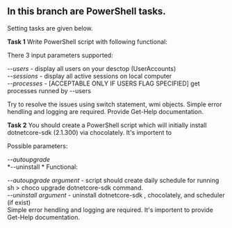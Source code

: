 ## In this branch are PowerShell tasks. 
Setting tasks are given below.

**Task 1**
Write PowerShell script with following functional:

There 3 input parameters supported:

*--users* - display all users on your desctop (UserAccounts)  
*--sessions* - display all active sessions on local computer  
*--processes* - [ACCEPTABLE ONLY IF USERS FLAG SPECIFIED] get processes runned by --users  

Try to resolve the issues using switch statement, wmi objects. Simple error hendling and logging are required. Provide Get-Help     documentation.  

**Task 2**
You should create a PowerShell script which will initially install dotnetcore-sdk (2.1.300) via chocolately. It's importent to  

Possible parameters:  

*--autoupgrade*  
*--uninstall * 
Functional:  

*--autoupgrade argument* - script should create daily schedule for running sh > choco upgrade dotnetcore-sdk command.  
*--uninstall argument* - uninstall dotnetcore-sdk , chocolately, and scheduler (if exist)  
Simple error hendling and logging are required. It's importent to provide Get-Help documentation.  
